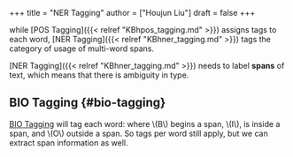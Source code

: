 +++
title = "NER Tagging"
author = ["Houjun Liu"]
draft = false
+++

while [POS Tagging]({{< relref "KBhpos_tagging.md" >}}) assigns tags to each word, [NER Tagging]({{< relref "KBhner_tagging.md" >}}) tags the category of usage of multi-word spans.

[NER Tagging]({{< relref "KBhner_tagging.md" >}}) needs to label **spans** of text, which means that there is ambiguity in type.


## BIO Tagging {#bio-tagging}

[BIO Tagging](#bio-tagging) will tag each word: where \\(B\\) begins a span, \\(I\\), is inside a span, and \\(O\\) outside a span. So tags per word still apply, but we can extract span information as well.
